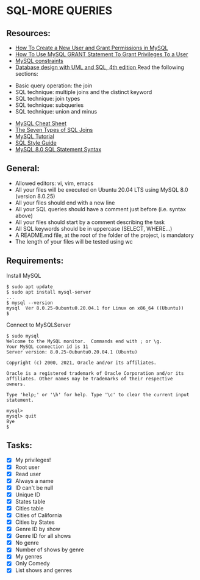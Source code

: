 # SQL-MORE QUERIES

## Resources:

* [How To Create a New User and Grant Permissions in MySQL](https://www.digitalocean.com/community/tutorials/how-to-create-a-new-user-and-grant-permissions-in-mysql)
* [How To Use MySQL GRANT Statement To Grant Privileges To a User](https://www.mysqltutorial.org/mysql-administration/mysql-grant/)
* [MySQL constraints](https://zetcode.com/mysql/constraints/)
* [Database design with UML and SQL, 4th edition ](https://web.archive.org/web/20210421011630/http://web.csulb.edu/colleges/coe/cecs/dbdesign/dbdesign.php?page=intro.html)
Read the following sections:
- Basic query operation: the join
- SQL technique: multiple joins and the distinct keyword
- SQL technique: join types
- SQL technique: subqueries
- SQL technique: union and minus
* [MySQL Cheat Sheet](https://intellipaat.com/mediaFiles/2019/02/SQL-Commands-Cheat-Sheet.pdf?US)
* [The Seven Types of SQL Joins](https://tableplus.com/blog/2018/09/a-beginners-guide-to-seven-types-of-sql-joins.html)
* [MySQL Tutorial](https://www.youtube.com/watch?v=yPu6qV5byu4)
* [SQL Style Guide](https://www.sqlstyle.guide/)
* [MySQL 8.0 SQL Statement Syntax](https://dev.mysql.com/doc/refman/8.0/en/sql-statements.html)

## General:

* Allowed editors: vi, vim, emacs
* All your files will be executed on Ubuntu 20.04 LTS using MySQL 8.0 (version 8.0.25)
* All your files should end with a new line
* All your SQL queries should have a comment just before (i.e. syntax above)
* All your files should start by a comment describing the task
* All SQL keywords should be in uppercase (SELECT, WHERE…)
* A README.md file, at the root of the folder of the project, is mandatory
* The length of your files will be tested using wc

## Requirements:

Install MySQL 
```
$ sudo apt update
$ sudo apt install mysql-server
...
$ mysql --version
mysql  Ver 8.0.25-0ubuntu0.20.04.1 for Linux on x86_64 ((Ubuntu))
$
```

Connect to MySQLServer 
```
$ sudo mysql
Welcome to the MySQL monitor.  Commands end with ; or \g.
Your MySQL connection id is 11
Server version: 8.0.25-0ubuntu0.20.04.1 (Ubuntu)

Copyright (c) 2000, 2021, Oracle and/or its affiliates.

Oracle is a registered trademark of Oracle Corporation and/or its
affiliates. Other names may be trademarks of their respective
owners.

Type 'help;' or '\h' for help. Type '\c' to clear the current input statement.

mysql>
mysql> quit
Bye
$
```

## Tasks:

- [x] My privileges!
- [x] Root user
- [x] Read user
- [x] Always a name
- [x] ID can't be null
- [x] Unique ID
- [x] States table
- [x] Cities table
- [x] Cities of California
- [x] Cities by States
- [x] Genre ID by show
- [x] Genre ID for all shows
- [x] No genre
- [x] Number of shows by genre
- [x] My genres
- [x] Only Comedy
- [x] List shows and genres                
